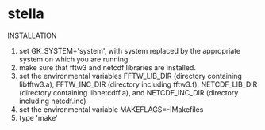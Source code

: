 # stella

INSTALLATION
1) set GK_SYSTEM='system', with system replaced by the appropriate system on which you are running.
2) make sure that fftw3 and netcdf libraries are installed.
3) set the environmental variables FFTW_LIB_DIR (directory containing libfftw3.a),
FFTW_INC_DIR (directory including fftw3.f), NETCDF_LIB_DIR (directory containing libnetcdff.a),
and NETCDF_INC_DIR (directory including netcdf.inc)
4) set the environmental variable MAKEFLAGS=-IMakefiles
5) type 'make'
